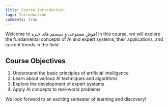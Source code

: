 ```yaml
---
title: Course Introduction
tags: Introduction
comments: true
---
```


Welcome to هوش مصنوعی و سیستم های خبره! In this course, we will explore the fundamental concepts of AI and expert systems, their applications, and current trends in the field.

<!--more-->

## Course Objectives

1. Understand the basic principles of artificial intelligence
2. Learn about various AI techniques and algorithms
3. Explore the development of expert systems
4. Apply AI concepts to real-world problems

We look forward to an exciting semester of learning and discovery!